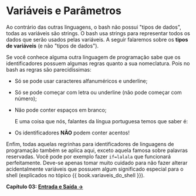 # Variáveis e Parâmetros

   Ao contrário das outras linguagens, o bash não possui "tipos de dados",
todas as variáveis são strings. O bash usa strings para representar todos
os dados que serão usados pelas variáveis. A seguir falaremos sobre os
**tipos de variáveis** (e não "tipos de dados").

   Se você conhece alguma outra linguagem de programação sabe que os
identificadores possuem algumas regras quanto a sua nomeclatura. Pois no
bash as regras são parecidíssimas:

- Só se pode usar caracteres alfanuméricos e underline;
- Só se pode começar com letra ou underline (não pode começar com número);
- Não pode conter espaços em branco;

   E uma coisa que nós, falantes da língua portuguesa temos que saber é:

- Os identificadores **NÃO** podem conter acentos!

Enfim, todas aquelas regrinhas para identificadores de linguagens de
programação também se aplica aqui, exceto aquela famosa sobre palavras
reservadas. Você pode por exemplo fazer `if=lalala` que funcionará
perfeitamente. Deve-se apenas tomar muito cuidado para não fazer alterar acidentalmente variáveis que possuem algum significado especial para o shell (explicados no tópico {{ book.variaveis_do_shell }}).

**Capítulo 03: [Entrada e Saída →](https://github.com/redmanndotsh/bashscripting/tree/master/chapter-03)**
